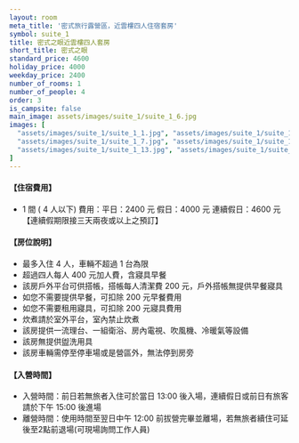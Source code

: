 ```yaml
---
layout: room
meta_title: '密式旅行露營區，近雲樓四人住宿套房'
symbol: suite_1
title: 密式之眼近雲樓四人套房
short_title: 密式之眼
standard_price: 4600
holiday_price: 4000
weekday_price: 2400
number_of_rooms: 1
number_of_people: 4
order: 3
is_campsite: false
main_image: assets/images/suite_1/suite_1_6.jpg
images: [
  "assets/images/suite_1/suite_1_1.jpg", "assets/images/suite_1/suite_1_2.jpg", "assets/images/suite_1/suite_1_3.jpg", "assets/images/suite_1/suite_1_4.jpg", "assets/images/suite_1/suite_1_5.jpg", "assets/images/suite_1/suite_1_6.jpg",
  "assets/images/suite_1/suite_1_7.jpg", "assets/images/suite_1/suite_1_8.jpg", "assets/images/suite_1/suite_1_9.jpg", "assets/images/suite_1/suite_1_10.jpg", "assets/images/suite_1/suite_1_11.jpg", "assets/images/suite_1/suite_1_12.jpg",
  "assets/images/suite_1/suite_1_13.jpg", "assets/images/suite_1/suite_1_14.jpg", "assets/images/suite_1/suite_1_15.jpg", "assets/images/map.jpg", "assets/images/booking_announcement.jpg"
]
---
```


<h4 class="yellow">【住宿費用】</h4>
<ul class="yellow">
  <li>1 間 ( 4 人以下) 費用：平日：2400 元  假日：4000 元  連續假日：4600 元【連續假期限接三天兩夜或以上之預訂】</li>
</ul>

#### 【房位說明】
- 最多入住 4 人，車輛不超過 1 台為限
- 超過四人每人 400 元加人費，含寢具早餐
- 該房戶外平台可供搭帳，搭帳每人清潔費 200 元，戶外搭帳無提供早餐寢具
- 如您不需要提供早餐，可扣除 200 元早餐費用
- 如您不需要租用寢具，可扣除 200 元寢具費用
- 炊煮請於室外平台，室內禁止炊煮
- 該房提供一流理台、一組衛浴、房內電視、吹風機、冷暖氣等設備
- 該房無提供盥洗用具
- 該房車輛需停至停車場或是營區外，無法停到房旁

<h4 class="yellow">【入營時間】</h4>
<ul class="yellow">
  <li>入營時間：前日若無旅者入住可於當日 13:00 後入場，連續假日或前日有旅客請於下午 15:00 後進場</li>
  <li>離營時間：使用時間至翌日中午 12:00 前拔營完畢並離場，若無旅者續住可延後至2點前退場(可現場詢問工作人員)</li>
</ul>
